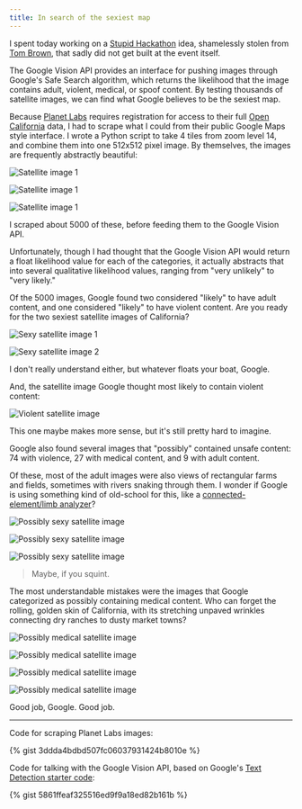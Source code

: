 ```yaml
---
title: In search of the sexiest map
---
```


I spent today working on a [Stupid Hackathon](http://stupidhackathon.github.io) idea, shamelessly stolen from [Tom Brown](http://nottombrown.com), that sadly did not get built at the event itself.

The Google Vision API provides an interface for pushing images through Google's Safe Search algorithm, which returns the likelihood that the image contains adult, violent, medical, or spoof content. By testing thousands of satellite images, we can find what Google believes to be the sexiest map.

Because [Planet Labs](http://planet.com) requires registration for access to their full [Open California](http://planet.com/open-california/#) data, I had to scrape what I could from their public Google Maps style interface. I wrote a Python script to take 4 tiles from zoom level 14, and combine them into one 512x512 pixel image. By themselves, the images are frequently abstractly beautiful:

![Satellite image 1]({{site.baseurl}}/images/427.png)

![Satellite image 1]({{site.baseurl}}/images/439.png)

![Satellite image 1]({{site.baseurl}}/images/21.png)

I scraped about 5000 of these, before feeding them to the Google Vision API.

Unfortunately, though I had thought that the Google Vision API would return a float likelihood value for each of the categories, it actually abstracts that into several qualitative likelihood values, ranging from "very unlikely" to "very likely."

Of the 5000 images, Google found two considered "likely" to have adult content, and one considered "likely" to have violent content. Are you ready for the two sexiest satellite images of California?

![Sexy satellite image 1]({{site.baseurl}}/images/1189.png)

![Sexy satellite image 2]({{site.baseurl}}/images/1193.png)

I don't really understand either, but whatever floats your boat, Google.

And, the satellite image Google thought most likely to contain violent content:

![Violent satellite image]({{site.baseurl}}/images/4512.png)

This one maybe makes more sense, but it's still pretty hard to imagine.

Google also found several images that "possibly" contained unsafe content: 74 with violence, 27 with medical content, and 9 with adult content.

Of these, most of the adult images were also views of rectangular farms and fields, sometimes with rivers snaking through them. I wonder if Google is using something kind of old-school for this, like a [connected-element/limb analyzer](http://homes.cs.washington.edu/~shapiro/EE596/notes/forsyth.pdf)?

![Possibly sexy satellite image]({{site.baseurl}}/images/1277.png)

![Possibly sexy satellite image]({{site.baseurl}}/images/1293.png)

![Possibly sexy satellite image]({{site.baseurl}}/images/1284.png)

> Maybe, if you squint.

The most understandable mistakes were the images that Google categorized as possibly containing medical content. Who can forget the rolling, golden skin of California, with its stretching unpaved wrinkles connecting dry ranches to dusty market towns?

![Possibly medical satellite image]({{site.baseurl}}/images/1929.png)

![Possibly medical satellite image]({{site.baseurl}}/images/816.png)

![Possibly medical satellite image]({{site.baseurl}}/images/1883.png)

![Possibly medical satellite image]({{site.baseurl}}/images/1794.png)

Good job, Google. Good job.

---

Code for scraping Planet Labs images:

{% gist 3ddda4bdbd507fc06037931424b8010e %}

Code for talking with the Google Vision API, based on Google's [Text Detection starter code](https://github.com/GoogleCloudPlatform/cloud-vision/tree/master/python/text):

{% gist 5861ffeaf325516ed9f9a18ed82b161b %}